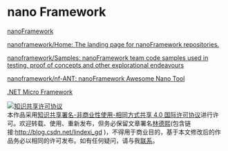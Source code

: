 
# nano Framework


<!--more-->


<!-- csdn -->
<!-- 草稿 -->

[nanoFramework](https://github.com/nanoframework )

[nanoframework/Home: The landing page for nanoFramework repositories.](https://github.com/nanoframework/Home )

[nanoframework/Samples: nanoFramework team code samples used in testing, proof of concepts and other explorational endeavours](https://github.com/nanoframework/Samples )

[nanoframework/nf-ANT: nanoFramework Awesome Nano Tool](https://github.com/nanoframework/nf-ANT )

[.NET Micro Framework](https://github.com/NETMF/netmf-interpreter/wiki/Architecture )





<a rel="license" href="http://creativecommons.org/licenses/by-nc-sa/4.0/"><img alt="知识共享许可协议" style="border-width:0" src="https://licensebuttons.net/l/by-nc-sa/4.0/88x31.png" /></a><br />本作品采用<a rel="license" href="http://creativecommons.org/licenses/by-nc-sa/4.0/">知识共享署名-非商业性使用-相同方式共享 4.0 国际许可协议</a>进行许可。欢迎转载、使用、重新发布，但务必保留文章署名[林德熙](http://blog.csdn.net/lindexi_gd)(包含链接:http://blog.csdn.net/lindexi_gd )，不得用于商业目的，基于本文修改后的作品务必以相同的许可发布。如有任何疑问，请与我[联系](mailto:lindexi_gd@163.com)。